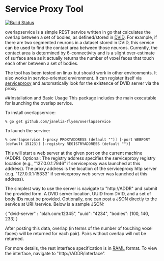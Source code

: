 # Service Proxy Tool

[![Build Status](https://drone.io/github.com/janelia-flyem/overlapservice/status.png)](https://drone.io/github.com/janelia-flyem/overlapservice/latest)


overlapservice is a simple REST service written in go
that calculates the overlap between a set of bodies, as
defined/stored in [DVID](https://github.com/janelia-flyem/dvid).  For
example, if there are two segmented neurons in a dataset stored in DVID,
this service can be used to find the contact area between those neurons.
Currently, the contact area is determined by 6-connectivity and is a slight
over-estimate of surface area as it actually returns the number of voxel faces
that touch each other between a set of bodies.

The tool has been tested on linux but should work in other environments.
It also works in service-oriented environment.  It can register itself
via [serviceproxy](https://github.com/janelia-flyem/serviceproxy) and automatically
look for the existence of DVID server via the proxy.


##Installation and Basic Usage
This package includes the main executable for launching the
overlap service.

To install overlapservice:

    % go get github.com/janelia-flyem/overlapservice

To launch the service:

    % overlapservice [-proxy PROXYADDRESS (default "")] [-port WEBPORT (default 15123)] [-registry REGISTRYADDRESS (default "")]

This will start a web server at the given port on the current
machine (ADDR).  Optional: The registry address specifies the serviceproxy registry location
(e.g., "127.0.0.1:7946" if serviceproxy was launched at this address).  The proxy
address is the location of the serviceproxy http server (e.g. "127.0.0.1:15333" if
serviceproxy web server was launched at this address).

The simplest way to use the server is navigate to "http://ADDR" and submit the provided form.
A DVID server location, UUID from DVID, and a set of body IDs must be provided.  Optionally, one can post
a JSON directly to the service at URI /service.  Below is a sample JSON:

{
    "dvid-server" : "blah.com:12345",
    "uuid": "4234",
    "bodies": [100, 140, 233]
}

After posting this data, overlap (in terms of the number of touching voxel faces) will be returned
for each pair).  Pairs without overlap will not be returned.

For more details, the rest interface specification is in [RAML](http://raml.org) format.
To view the interface, navigate to "http://ADDR/interface". 

